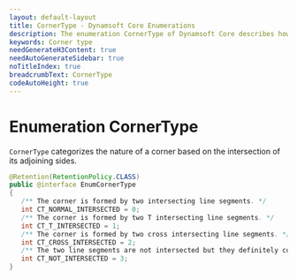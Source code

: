 ```yaml
---
layout: default-layout
title: CornerType - Dynamsoft Core Enumerations
description: The enumeration CornerType of Dynamsoft Core describes how the corner is formed by its sides.
keywords: Corner type
needGenerateH3Content: true
needAutoGenerateSidebar: true
noTitleIndex: true
breadcrumbText: CornerType
codeAutoHeight: true
---
```


# Enumeration CornerType

`CornerType` categorizes the nature of a corner based on the intersection of its adjoining sides.

```java
@Retention(RetentionPolicy.CLASS)
public @interface EnumCornerType
{
   /** The corner is formed by two intersecting line segments. */
   int CT_NORMAL_INTERSECTED = 0;
   /** The corner is formed by two T intersecting line segments. */
   int CT_T_INTERSECTED = 1;
   /** The corner is formed by two cross intersecting line segments. */
   int CT_CROSS_INTERSECTED = 2;
   /** The two line segments are not intersected but they definitely consist a corner. */
   int CT_NOT_INTERSECTED = 3;
}
```
